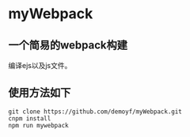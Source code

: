 # myWebpack
## 一个简易的webpack构建
编译ejs以及js文件。
## 使用方法如下
```
git clone https://github.com/demoyf/myWebpack.git
cnpm install
npm run mywebpack
```